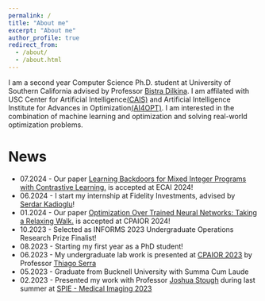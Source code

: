 ```yaml
---
permalink: /
title: "About me"
excerpt: "About me"
author_profile: true
redirect_from: 
  - /about/
  - /about.html
---
```


I am a second year Computer Science Ph.D. student at University of Southern California advised by Professor [Bistra Dilkina](https://viterbi.usc.edu/directory/faculty/Dilkina/Bistra). I am affilated with USC Center for Artificial Intelligence[(CAIS)](https://cais.usc.edu/) and Artificial Intelligence Institute for Advances in Optimization[(AI4OPT)](https://www.ai4opt.org/). I am interested in the combination of machine learning and optimization and solving real-world optimization problems.

News
======
* 07.2024 - Our paper [Learning Backdoors for Mixed Integer Programs with Contrastive Learning.](https://arxiv.org/abs/2401.10467) is accepted at ECAI 2024!
* 06.2024 - I start my internship at Fidelity Investments, advised by [Serdar Kadioglu](https://skadio.github.io)!
* 01.2024 - Our paper [Optimization Over Trained Neural Networks: Taking a Relaxing Walk.](https://arxiv.org/abs/2401.03451) is accepted at CPAIOR 2024!
* 10.2023 - Selected as INFORMS 2023 Undergraduate Operations Research Prize Finalist!
* 08.2023 - Starting my first year as a PhD student!
* 06.2023 - My undergraduate lab work is presented at [CPAIOR 2023](https://sites.google.com/view/cpaior2023) by Professor [Thiago Serra](https://thiagoserra.com/)
* 05.2023 - Graduate from Bucknell University with Summa Cum Laude
* 02.2023 - Presented my work with Professor [Joshua Stough](http://eg.bucknell.edu/~jvs008/) during last summer at [SPIE - Medical Imaging 2023](https://spie.org/conferences-and-exhibitions/medical-imaging?SSO=1)
